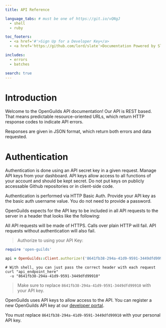 ```yaml
---
title: API Reference

language_tabs: # must be one of https://git.io/vQNgJ
  - shell
  - ruby

toc_footers:
  - <a href='#'>Sign Up for a Developer Key</a>
  - <a href='https://github.com/lord/slate'>Documentation Powered by Slate</a>

includes:
  - errors
  - batches

search: true
---
```


# Introduction

Welcome to the OpenGuilds API documentation! Our API is REST based. That means predictable resource-oriented URLs, which return HTTP response codes to indicate API errors.

Responses are given in JSON format, which return both errors and data requested.

# Authentication

Authentication is done using an API secret key in a given request. Manage API keys from your dashboard. API keys allow access to all functions of your account and should be kept secret. Do not put keys on publicly accessable Github repositories or in client-side code.

Authentication is performed via HTTP Basic Auth. Provide your API key as the basic auth username value. You do not need to provide a password.

OpenGuilds expects for the API key to be included in all API requests to the server in a header that looks like the following:

All API requests will be made of HTTPS. Calls over plain HTTP will fail. API requests without authentication will also fail.

> Authorize to using your API Key:

```ruby
require 'open-guilds'

api = OpenGuilds::Client.authorize!('8641fb38-294a-41d9-9591-3449dfd99910')
```

```shell
# With shell, you can just pass the correct header with each request
curl "api_endpoint_here"
  -u "8641fb38-294a-41d9-9591-3449dfd99910"
```

> Make sure to replace `8641fb38-294a-41d9-9591-3449dfd99910` with your API key.

OpenGuilds uses API keys to allow access to the API. You can register a new OpenGuilds API key at our [developer portal](http://example.com/developers).

<aside class="notice">
You must replace <code>8641fb38-294a-41d9-9591-3449dfd99910</code> with your personal API key.
</aside>
